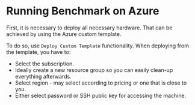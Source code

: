 # Running Benchmark on Azure

First, it is necessary to deploy all necessary hardware. That can be achieved
by using the Azure custom template.

To do so, use `Deploy Custom Template` functionality. When deploying from the template, you have to:

* Select the subscription.
* Ideally create a new resource group so you can easily clean-up everything afterwards.
* Select region - may select according to pricing or one that is close to you.
* Either select password or SSH public key for accessing the machine.
